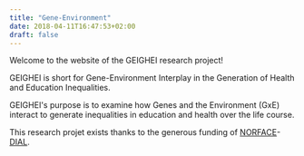 ```yaml
---
title: "Gene-Environment"
date: 2018-04-11T16:47:53+02:00
draft: false
---
```


Welcome to the website of the GEIGHEI research project!

GEIGHEI is short for Gene-Environment Interplay in the Generation of Health and Education Inequalities.

GEIGHEI's purpose is to examine how Genes and the Environment (GxE) interact to generate inequalities in education and health over the life course.

This research projet exists thanks to the generous funding of [NORFACE](https://www.norface.net/)-[DIAL](https://www.norface.net/program/dial/).
